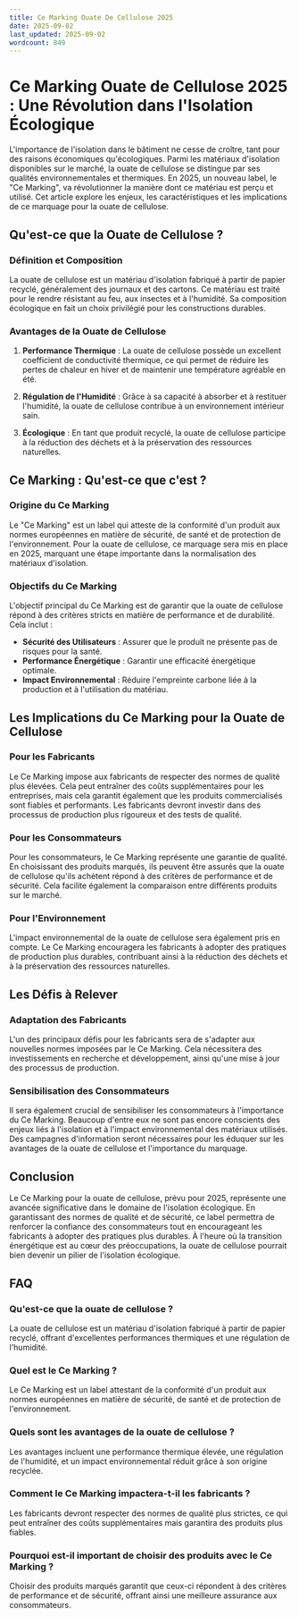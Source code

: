 ```yaml
---
title: Ce Marking Ouate De Cellulose 2025
date: 2025-09-02
last_updated: 2025-09-02
wordcount: 849
---
```


# Ce Marking Ouate de Cellulose 2025 : Une Révolution dans l'Isolation Écologique

L'importance de l'isolation dans le bâtiment ne cesse de croître, tant pour des raisons économiques qu'écologiques. Parmi les matériaux d'isolation disponibles sur le marché, la ouate de cellulose se distingue par ses qualités environnementales et thermiques. En 2025, un nouveau label, le "Ce Marking", va révolutionner la manière dont ce matériau est perçu et utilisé. Cet article explore les enjeux, les caractéristiques et les implications de ce marquage pour la ouate de cellulose.

## Qu'est-ce que la Ouate de Cellulose ?

### Définition et Composition

La ouate de cellulose est un matériau d'isolation fabriqué à partir de papier recyclé, généralement des journaux et des cartons. Ce matériau est traité pour le rendre résistant au feu, aux insectes et à l'humidité. Sa composition écologique en fait un choix privilégié pour les constructions durables.

### Avantages de la Ouate de Cellulose

1. **Performance Thermique** : La ouate de cellulose possède un excellent coefficient de conductivité thermique, ce qui permet de réduire les pertes de chaleur en hiver et de maintenir une température agréable en été.
   
2. **Régulation de l'Humidité** : Grâce à sa capacité à absorber et à restituer l'humidité, la ouate de cellulose contribue à un environnement intérieur sain.

3. **Écologique** : En tant que produit recyclé, la ouate de cellulose participe à la réduction des déchets et à la préservation des ressources naturelles.

## Ce Marking : Qu'est-ce que c'est ?

### Origine du Ce Marking

Le "Ce Marking" est un label qui atteste de la conformité d'un produit aux normes européennes en matière de sécurité, de santé et de protection de l'environnement. Pour la ouate de cellulose, ce marquage sera mis en place en 2025, marquant une étape importante dans la normalisation des matériaux d'isolation.

### Objectifs du Ce Marking

L'objectif principal du Ce Marking est de garantir que la ouate de cellulose répond à des critères stricts en matière de performance et de durabilité. Cela inclut :

- **Sécurité des Utilisateurs** : Assurer que le produit ne présente pas de risques pour la santé.
- **Performance Énergétique** : Garantir une efficacité énergétique optimale.
- **Impact Environnemental** : Réduire l'empreinte carbone liée à la production et à l'utilisation du matériau.

## Les Implications du Ce Marking pour la Ouate de Cellulose

### Pour les Fabricants

Le Ce Marking impose aux fabricants de respecter des normes de qualité plus élevées. Cela peut entraîner des coûts supplémentaires pour les entreprises, mais cela garantit également que les produits commercialisés sont fiables et performants. Les fabricants devront investir dans des processus de production plus rigoureux et des tests de qualité.

### Pour les Consommateurs

Pour les consommateurs, le Ce Marking représente une garantie de qualité. En choisissant des produits marqués, ils peuvent être assurés que la ouate de cellulose qu'ils achètent répond à des critères de performance et de sécurité. Cela facilite également la comparaison entre différents produits sur le marché.

### Pour l'Environnement

L'impact environnemental de la ouate de cellulose sera également pris en compte. Le Ce Marking encouragera les fabricants à adopter des pratiques de production plus durables, contribuant ainsi à la réduction des déchets et à la préservation des ressources naturelles.

## Les Défis à Relever

### Adaptation des Fabricants

L'un des principaux défis pour les fabricants sera de s'adapter aux nouvelles normes imposées par le Ce Marking. Cela nécessitera des investissements en recherche et développement, ainsi qu'une mise à jour des processus de production.

### Sensibilisation des Consommateurs

Il sera également crucial de sensibiliser les consommateurs à l'importance du Ce Marking. Beaucoup d'entre eux ne sont pas encore conscients des enjeux liés à l'isolation et à l'impact environnemental des matériaux utilisés. Des campagnes d'information seront nécessaires pour les éduquer sur les avantages de la ouate de cellulose et l'importance du marquage.

## Conclusion

Le Ce Marking pour la ouate de cellulose, prévu pour 2025, représente une avancée significative dans le domaine de l'isolation écologique. En garantissant des normes de qualité et de sécurité, ce label permettra de renforcer la confiance des consommateurs tout en encourageant les fabricants à adopter des pratiques plus durables. À l'heure où la transition énergétique est au cœur des préoccupations, la ouate de cellulose pourrait bien devenir un pilier de l'isolation écologique.

## FAQ

### Qu'est-ce que la ouate de cellulose ?

La ouate de cellulose est un matériau d'isolation fabriqué à partir de papier recyclé, offrant d'excellentes performances thermiques et une régulation de l'humidité.

### Quel est le Ce Marking ?

Le Ce Marking est un label attestant de la conformité d'un produit aux normes européennes en matière de sécurité, de santé et de protection de l'environnement.

### Quels sont les avantages de la ouate de cellulose ?

Les avantages incluent une performance thermique élevée, une régulation de l'humidité, et un impact environnemental réduit grâce à son origine recyclée.

### Comment le Ce Marking impactera-t-il les fabricants ?

Les fabricants devront respecter des normes de qualité plus strictes, ce qui peut entraîner des coûts supplémentaires mais garantira des produits plus fiables.

### Pourquoi est-il important de choisir des produits avec le Ce Marking ?

Choisir des produits marqués garantit que ceux-ci répondent à des critères de performance et de sécurité, offrant ainsi une meilleure assurance aux consommateurs.